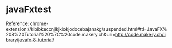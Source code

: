 # javaFxtest
Reference:
chrome-extension://klbibkeccnjlkjkiokjodocebajanakg/suspended.html#ttl=JavaFX%208%20Tutorial%20%7C%20code.makery.ch&uri=http://code.makery.ch/library/javafx-8-tutorial/
